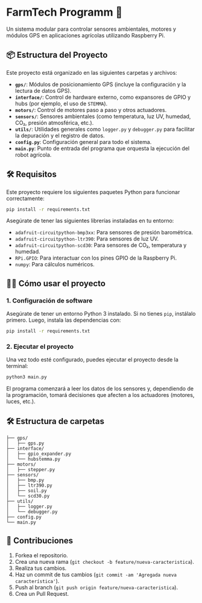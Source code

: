 
# FarmTech Programm 🌱

Un sistema modular para controlar sensores ambientales, motores y módulos GPS en aplicaciones agrícolas utilizando Raspberry Pi.

## 📦 Estructura del Proyecto
Este proyecto está organizado en las siguientes carpetas y archivos:

- **`gps/`**: Módulos de posicionamiento GPS (incluye la configuración y la lectura de datos GPS).
- **`interface/`**: Control de hardware externo, como expansores de GPIO y hubs (por ejemplo, el uso de `STEMMA`).
- **`motors/`**: Control de motores paso a paso y otros actuadores.
- **`sensors/`**: Sensores ambientales (como temperatura, luz UV, humedad, CO₂, presión atmosférica, etc.).
- **`utils/`**: Utilidades generales como `logger.py` y `debugger.py` para facilitar la depuración y el registro de datos.
- **`config.py`**: Configuración general para todo el sistema.
- **`main.py`**: Punto de entrada del programa que orquesta la ejecución del robot agrícola.

## 🛠 Requisitos

Este proyecto requiere los siguientes paquetes Python para funcionar correctamente:

```bash
pip install -r requirements.txt
```

Asegúrate de tener las siguientes librerías instaladas en tu entorno:

- `adafruit-circuitpython-bmp3xx`: Para sensores de presión barométrica.
- `adafruit-circuitpython-ltr390`: Para sensores de luz UV.
- `adafruit-circuitpython-scd30`: Para sensores de CO₂, temperatura y humedad.
- `RPi.GPIO`: Para interactuar con los pines GPIO de la Raspberry Pi.
- `numpy`: Para cálculos numéricos.

## 🧑‍💻 Cómo usar el proyecto

### 1. Configuración de software

Asegúrate de tener un entorno Python 3 instalado. Si no tienes `pip`, instálalo primero. Luego, instala las dependencias con:

```bash
pip install -r requirements.txt
```

### 2. Ejecutar el proyecto

Una vez todo esté configurado, puedes ejecutar el proyecto desde la terminal:

```bash
python3 main.py
```

El programa comenzará a leer los datos de los sensores y, dependiendo de la programación, tomará decisiones que afecten a los actuadores (motores, luces, etc.).



## 🛠️ Estructura de carpetas

```text
├── gps/
│   ├── gps.py
├── interface/
│   ├── gpio_expander.py
│   └── hubstemma.py
├── motors/
│   ├── stepper.py
├── sensors/
│   ├── bmp.py
│   ├── ltr390.py
│   ├── soil.py
│   └── scd30.py
├── utils/
│   ├── logger.py
│   └── debugger.py
├── config.py
└── main.py
```

## 📑 Contribuciones

1. Forkea el repositorio.
2. Crea una nueva rama (`git checkout -b feature/nueva-caracteristica`).
3. Realiza tus cambios.
4. Haz un commit de tus cambios (`git commit -am 'Agregada nueva característica'`).
5. Push al branch (`git push origin feature/nueva-caracteristica`).
6. Crea un Pull Request.

